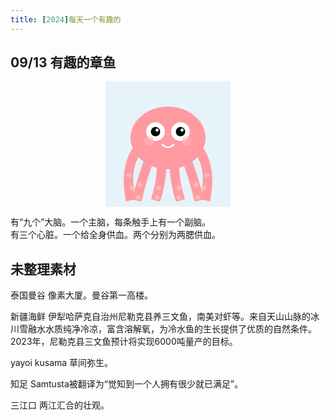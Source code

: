 ```yaml
---
title: [2024]每天一个有趣的
---
```


## 09/13 有趣的章鱼
<div style="width: 200px; margin: 0 auto;">
<svg xmlns="http://www.w3.org/2000/svg" viewBox="0 0 400 400">
  <!-- Claude 生成的 -->
  <!-- 背景 -->
  <rect width="400" height="400" fill="#E6F3F8"/>
  
  <!-- 章鱼身体 -->
  <ellipse cx="200" cy="180" rx="120" ry="100" fill="#FF9AA2"/>
  
  <!-- 眼睛 -->
  <circle cx="160" cy="160" r="30" fill="white"/>
  <circle cx="240" cy="160" r="30" fill="white"/>
  <circle cx="160" cy="160" r="15" fill="black"/>
  <circle cx="240" cy="160" r="15" fill="black"/>
  <circle cx="165" cy="155" r="5" fill="white"/>
  <circle cx="245" cy="155" r="5" fill="white"/>
  
  <!-- 微笑 -->
  <path d="M180,200 Q200,220 220,200" stroke="white" stroke-width="5" fill="none"/>
  
  <!-- 腮红 -->
  <circle cx="140" cy="190" r="15" fill="#FFB7B2" opacity="0.6"/>
  <circle cx="260" cy="190" r="15" fill="#FFB7B2" opacity="0.6"/>
  
  <!-- 触手 -->
  <path d="M100,220 Q 60,280 80,380" stroke="#FF9AA2" stroke-width="30" fill="none"/>
  <path d="M140,250 Q 120,300 100,380" stroke="#FF9AA2" stroke-width="30" fill="none"/>
  <path d="M180,260 Q 180,320 160,380" stroke="#FF9AA2" stroke-width="30" fill="none"/>
  <path d="M220,260 Q 220,320 240,380" stroke="#FF9AA2" stroke-width="30" fill="none"/>
  <path d="M260,250 Q 280,300 300,380" stroke="#FF9AA2" stroke-width="30" fill="none"/>
  <path d="M300,220 Q 340,280 320,380" stroke="#FF9AA2" stroke-width="30" fill="none"/>
  
  <!-- 触手上的吸盘 -->
  <circle cx="75" cy="300" r="8" fill="#FFB7B2"/>
  <circle cx="85" cy="340" r="8" fill="#FFB7B2"/>
  <circle cx="110" cy="330" r="8" fill="#FFB7B2"/>
  <circle cx="105" cy="370" r="8" fill="#FFB7B2"/>
  <circle cx="170" cy="340" r="8" fill="#FFB7B2"/>
  <circle cx="165" cy="370" r="8" fill="#FFB7B2"/>
  <circle cx="235" cy="340" r="8" fill="#FFB7B2"/>
  <circle cx="235" cy="370" r="8" fill="#FFB7B2"/>
  <circle cx="290" cy="330" r="8" fill="#FFB7B2"/>
  <circle cx="295" cy="370" r="8" fill="#FFB7B2"/>
  <circle cx="325" cy="300" r="8" fill="#FFB7B2"/>
  <circle cx="315" cy="340" r="8" fill="#FFB7B2"/>
</svg>
</div>

有“九个”大脑。一个主脑，每条触手上有一个副脑。  
有三个心脏。一个给全身供血。两个分别为两腮供血。


## 未整理素材
泰国曼谷
像素大厦。曼谷第一高楼。

新疆海鲜
伊犁哈萨克自治州尼勒克县养三文鱼，南美对虾等。来自天山山脉的冰川雪融水水质纯净冷凉，富含溶解氧，为冷水鱼的生长提供了优质的自然条件。2023年，尼勒克县三文鱼预计将实现6000吨量产的目标。



yayoi kusama 草间弥生。

知足
Samtusta被翻译为“觉知到一个人拥有很少就已满足”。


三江口
两江汇合的壮观。
